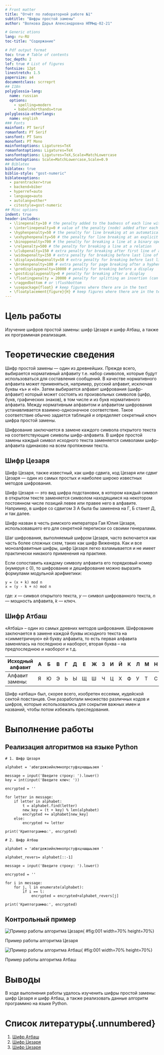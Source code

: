 ```yaml
---
# Front matter
title: "Отчёт по лабораторной работе №1"
subtitle: "Шифры простой замены"
author: "Волкова Дарья Александровна НПМмд-02-21"

# Generic otions
lang: ru-RU
toc-title: "Содержание"

# Pdf output format
toc: true # Table of contents
toc_depth: 2
lof: true # List of figures
fontsize: 12pt
linestretch: 1.5
papersize: a4
documentclass: scrreprt
## I18n
polyglossia-lang:
  name: russian
  options:
	- spelling=modern
	- babelshorthands=true
polyglossia-otherlangs:
  name: english
### Fonts
mainfont: PT Serif
romanfont: PT Serif
sansfont: PT Sans
monofont: PT Mono
mainfontoptions: Ligatures=TeX
romanfontoptions: Ligatures=TeX
sansfontoptions: Ligatures=TeX,Scale=MatchLowercase
monofontoptions: Scale=MatchLowercase,Scale=0.9
## Biblatex
biblatex: true
biblio-style: "gost-numeric"
biblatexoptions:
  - parentracker=true
  - backend=biber
  - hyperref=auto
  - language=auto
  - autolang=other*
  - citestyle=gost-numeric
## Misc options
indent: true
header-includes:
  - \linepenalty=10 # the penalty added to the badness of each line within a paragraph (no associated penalty node) Increasing the value makes tex try to have fewer lines in the paragraph.
  - \interlinepenalty=0 # value of the penalty (node) added after each line of a paragraph.
  - \hyphenpenalty=50 # the penalty for line breaking at an automatically inserted hyphen
  - \exhyphenpenalty=50 # the penalty for line breaking at an explicit hyphen
  - \binoppenalty=700 # the penalty for breaking a line at a binary operator
  - \relpenalty=500 # the penalty for breaking a line at a relation
  - \clubpenalty=150 # extra penalty for breaking after first line of a paragraph
  - \widowpenalty=150 # extra penalty for breaking before last line of a paragraph
  - \displaywidowpenalty=50 # extra penalty for breaking before last line before a display math
  - \brokenpenalty=100 # extra penalty for page breaking after a hyphenated line
  - \predisplaypenalty=10000 # penalty for breaking before a display
  - \postdisplaypenalty=0 # penalty for breaking after a display
  - \floatingpenalty = 20000 # penalty for splitting an insertion (can only be split footnote in standard LaTeX)
  - \raggedbottom # or \flushbottom
  - \usepackage{float} # keep figures where there are in the text
  - \floatplacement{figure}{H} # keep figures where there are in the text
---
```


# Цель работы

Изучение шифров простой замены: шифр Цезаря и шифр Атбаш, а также их программная реализация.

# Теоретические сведения

Шифр простой замены — один из древнейших. Прежде всего, выбирается нормативный алфавиту т.е. набор символов, которые будут использоваться для составления сообщений. В качестве нормативного алфавита может применяться, например, русский алфавит, исключая буквы «ъ» и «ё». Затем выбирается алфавит шифрования (шифр-алфавит) который может состоять из произвольных символов (цифр, букв, графических знаков), в том числе и из букв нормативного алфавита. Между нормативным алфавитом и алфавитом шифрования устанавливается взаимно-однозначное соответствие. Такое соответствие обычно задается таблицей и определяет секретный ключ шифра простой замены.

Шифрование заключается в замене каждого символа открытого текста на соответствующие символы шифр-алфавита. В шифре простой замены каждый символ исходного текста заменяется символами шифр-алфавита одинаково на всем протяжении текста.

## Шифр Цезаря

Шифр Цезаря, также известный, как шифр сдвига, код Цезаря или сдвиг Цезаря — один из самых простых и наиболее широко известных методов шифрования.

Шифр Цезаря — это вид шифра подстановки, в котором каждый символ в открытом тексте заменяется символом находящимся на некотором постоянном числе позиций левее или правее него в алфавите. Например, в шифре со сдвигом 3 А была бы заменена на Г, Б станет Д, и так далее.

Шифр назван в честь римского императора Гая Юлия Цезаря, использовавшего его для секретной переписки со своими генералами.

Шаг шифрования, выполняемый шифром Цезаря, часто включается как часть более сложных схем, таких как шифр Виженера. Как и все моноалфавитные шифры, шифр Цезаря легко взламывается и не имеет практически никакого применения на практике.

Если сопоставить каждому символу алфавита его порядковый номер (нумеруя с 0), то шифрование и дешифрование можно выразить формулами модульной арифметики:

```
y = (x + k) mod n
x = (y - k + n) mod n
```
где: *x* — символ открытого текста, *y* — символ шифрованного текста, *n* — мощность алфавита, *k* — ключ.

## Шифр Атбаш

«Атба́ш» – один из самых древних методов шифрования. Шифрование заключается в замене каждой буквы исходного текста на «симметричную» ей букву алфавита, то есть первая алфавита заменялась на последнюю и наоборот, вторая буква – на предпоследнюю и наоборот и т.д.

|Исходный алфавит |А|Б|В|Г|Д|Е|Ж|З|И|Й|К|Л|М|Н|О|П|Р|С|Т|У|Ф|Х|Ц|Ч|Ш|Щ|Ы|Ь|Э|Ю|Я|
|-----------------|-|-|-|-|-|-|-|-|-|-|-|-|-|-|-|-|-|-|-|-|-|-|-|-|-|-|-|-|-|-|-|
|Алфавит замены:  |Я|Ю|Э|Ь|Ы|Щ|Ш|Ч|Ц|Х|Ф|У|Т|С|Р|П|О|Н|М|Л|К|Й|И|З|Ж|Е|Д|Г|В|Б|А|

Шифр «атбаш» был, скорее всего, изобретен ессеями, иудейской сектой повстанцев. Они разработали множество различных кодов и шифров, которые использовались для сокрытия важных имен и названий, чтобы потом избежать преследования.

# Выполнение работы

## Реализация алгоритмов на языке Python

```
# 1. Шифр Цезаря

alphabet = 'абвгдежзийклмнопрстуфхцчшщыьэюя '

message = input('Введите строку: ').lower()
key = int(input('Введите ключ: '))

encrypted = ''

for letter in message:
    if letter in alphabet:
        t = alphabet.find(letter)
        new_key = (t + key) % len(alphabet)
        encrypted += alphabet[new_key]
    else:
        encrypted += letter

print('Криптограмма:', encrypted)

# 2. Шифр Атбаш

alphabet = 'абвгдежзийклмнопрстуфхцчшщыьэюя '

alphabet_revers= alphabet[::-1]

message = input('Введите строку: ').lower()

encrypted = ''

for i in message:
    for j, l in enumerate(alphabet):
        if i == l:
            encrypted = encrypted+alphabet_revers[j]
            
print('Криптограмма:', encrypted)

```

## Контрольный пример

![Пример работы алгоритма Цезаря](https://github.com/volkk3/Mathematical-foundations-of-information-protection-and-information-security/blob/main/Lab01/screen/png01_1.PNG){ #fig:001 width=70% height=70%}

Пример работы алгоритма Цезаря

![Пример работы алгоритма Атбаш](https://github.com/volkk3/Mathematical-foundations-of-information-protection-and-information-security/blob/main/Lab01/screen/png01_2.PNG){ #fig:001 width=70% height=70%}

Пример работы алгоритма Атбаш

# Выводы

В ходе выполнения работы удалось изученить шифры простой замены: шифр Цезаря и шифр Атбаш, а также реализовать данные алгоритм программно на языке Python.


# Список литературы{.unnumbered}

1. [Шифр Атбаш](http://kriptografea.narod.ru/atbash.html)
2. [Шифр Цезаря](https://barzunov.ru/2019/10/caesar_cipher/)
3. [Шифр Цезаря](http://kriptografea.narod.ru/chezar.html)
